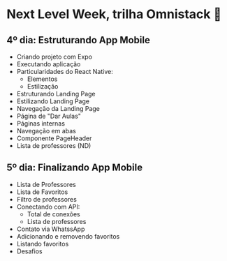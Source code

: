 <h1>Next Level Week, trilha Omnistack 🚀</h1>

<h2>4º dia: Estruturando App Mobile</h2>

- Criando projeto com Expo
- Executando aplicação
- Particularidades do React Native:
  * Elementos
  * Estilização
- Estruturando Landing Page
- Estilizando Landing Page
- Navegação da Landing Page
- Página de "Dar Aulas"
- Páginas internas
- Navegação em abas
- Componente PageHeader
- Lista de professores (ND)

<h2>5º dia: Finalizando App Mobile</h2>

- Lista de Professores
- Lista de Favoritos
- Filtro de professores
- Conectando com API:
  * Total de conexões
  * Lista de professores
- Contato via WhatssApp
- Adicionando e removendo favoritos
- Listando favoritos
- Desafios